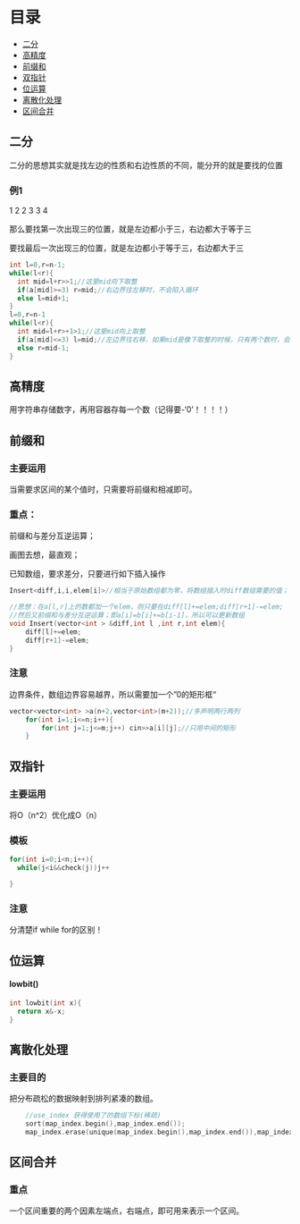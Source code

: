 
# 目录

- [二分](#section1)
- [高精度](#section2)
- [前缀和](#section3)
- [双指针](#section4)
- [位运算](#section5)
- [离散化处理](#section6)
- [区间合并](#section7)


## 二分 <a name="section1"></a>

二分的思想其实就是找左边的性质和右边性质的不同，能分开的就是要找的位置

### 例1

1 2 2 3 3 4

那么要找第一次出现三的位置，就是左边都小于三，右边都大于等于三

要找最后一次出现三的位置，就是左边都小于等于三，右边都大于三

```c++
int l=0,r=n-1;
while(l<r){
  int mid=l+r>>1;//这里mid向下取整
  if(a[mid]>=3) r=mid;//右边界往左移时，不会陷入循环
  else l=mid+1;
}
l=0,r=n-1
while(l<r){
  int mid=l+r>+1>1;//这里mid向上取整
  if(a[mid]<=3) l=mid;//左边界往右移，如果mid是像下取整的时候，只有两个数时，会陷入死循环，所以mid要向上取整
  else r=mid-1;
}
```

## 高精度 <a name="section2"></a>

用字符串存储数字，再用容器存每一个数（记得要-‘0’！！！！）

## 前缀和 <a name="section3"></a>

### 主要运用
当需要求区间的某个值时，只需要将前缀和相减即可。
### 重点：
前缀和与差分互逆运算；

画图去想，最直观；

已知数组，要求差分，只要进行如下插入操作
```c++
Insert<diff,i,i,elem[i]>//相当于原始数组都为零，将数组插入时diff数组需要的值；

//思想：在a[l,r]上的数都加一个elem，则只要在diff[l]+=elem;diff[r+1]-=elem;
//然后又前缀和与差分互逆运算；即a[i]=b[i]+=b[i-1]，所以可以更新数组
void Insert(vector<int > &diff,int l ,int r,int elem){
    diff[l]+=elem;
    diff[r+1]-=elem;
}
```
### 注意
边界条件，数组边界容易越界，所以需要加一个”0的矩形框“
```c++
vector<vector<int> >a(n+2,vector<int>(m+2));//多声明两行两列
    for(int i=1;i<=n;i++){
        for(int j=1;j<=m;j++) cin>>a[i][j];//只用中间的矩形
    }
```




## 双指针 <a name="section4"></a>

### 主要运用 
将O（n^2）优化成O（n）
### 模板
```c++
for(int i=0;i<n;i++){
  while(j<i&&check(j))j++

}
```
### 注意
分清楚if while for的区别！

## 位运算 <a name="section5"></a>
#### lowbit() 
```c++
int lowbit(int x){
  return x&-x;
}
```

## 离散化处理 <a name="section6"></a>
### 主要目的
把分布疏松的数据映射到排列紧凑的数组。

```c++
    //use_index 获得使用了的数组下标(稀疏)
    sort(map_index.begin(),map_index.end());
    map_index.erase(unique(map_index.begin(),map_index.end()),map_index.end()); ////去重，把下标进一步映射，紧凑
```

## 区间合并 <a name="section7"></a>
### 重点
一个区间重要的两个因素左端点，右端点，即可用来表示一个区间。


